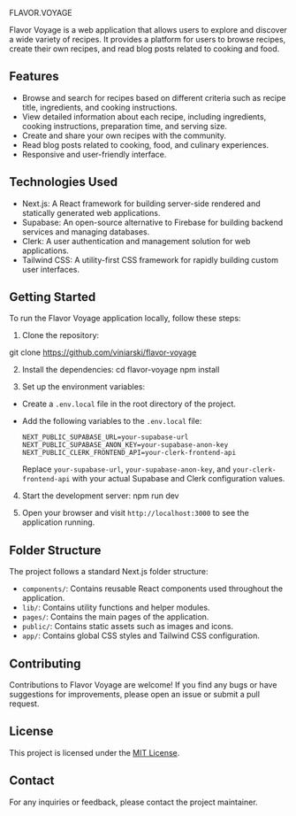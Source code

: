 FLAVOR.VOYAGE

Flavor Voyage is a web application that allows users to explore and discover a wide variety of recipes. It provides a platform for users to browse recipes, create their own recipes, and read blog posts related to cooking and food.

## Features

- Browse and search for recipes based on different criteria such as recipe title, ingredients, and cooking instructions.
- View detailed information about each recipe, including ingredients, cooking instructions, preparation time, and serving size.
- Create and share your own recipes with the community.
- Read blog posts related to cooking, food, and culinary experiences.
- Responsive and user-friendly interface.

## Technologies Used

- Next.js: A React framework for building server-side rendered and statically generated web applications.
- Supabase: An open-source alternative to Firebase for building backend services and managing databases.
- Clerk: A user authentication and management solution for web applications.
- Tailwind CSS: A utility-first CSS framework for rapidly building custom user interfaces.

## Getting Started

To run the Flavor Voyage application locally, follow these steps:

1. Clone the repository:

git clone https://github.com/viniarski/flavor-voyage

2. Install the dependencies:
cd flavor-voyage
npm install

3. Set up the environment variables:
- Create a `.env.local` file in the root directory of the project.
- Add the following variables to the `.env.local` file:

  ```
  NEXT_PUBLIC_SUPABASE_URL=your-supabase-url
  NEXT_PUBLIC_SUPABASE_ANON_KEY=your-supabase-anon-key
  NEXT_PUBLIC_CLERK_FRONTEND_API=your-clerk-frontend-api
  ```

  Replace `your-supabase-url`, `your-supabase-anon-key`, and `your-clerk-frontend-api` with your actual Supabase and Clerk configuration values.

4. Start the development server:
npm run dev

5. Open your browser and visit `http://localhost:3000` to see the application running.

## Folder Structure

The project follows a standard Next.js folder structure:

- `components/`: Contains reusable React components used throughout the application.
- `lib/`: Contains utility functions and helper modules.
- `pages/`: Contains the main pages of the application.
- `public/`: Contains static assets such as images and icons.
- `app/`: Contains global CSS styles and Tailwind CSS configuration.

## Contributing

Contributions to Flavor Voyage are welcome! If you find any bugs or have suggestions for improvements, please open an issue or submit a pull request.

## License

This project is licensed under the [MIT License](LICENSE).

## Contact

For any inquiries or feedback, please contact the project maintainer.

